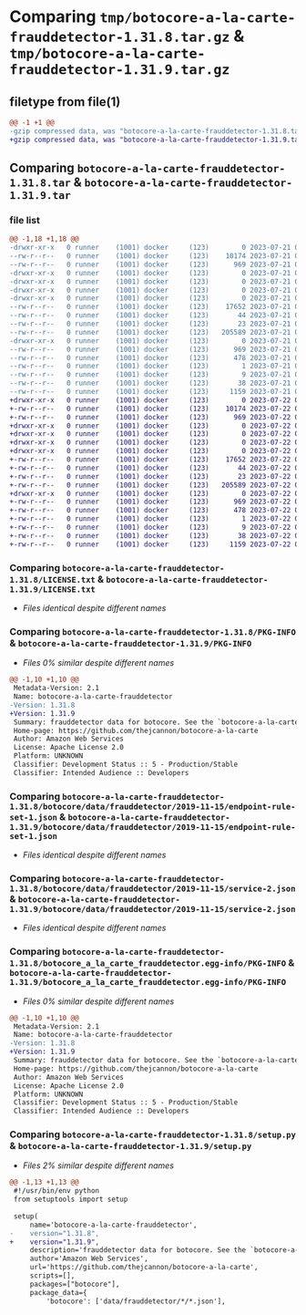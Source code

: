 # Comparing `tmp/botocore-a-la-carte-frauddetector-1.31.8.tar.gz` & `tmp/botocore-a-la-carte-frauddetector-1.31.9.tar.gz`

## filetype from file(1)

```diff
@@ -1 +1 @@
-gzip compressed data, was "botocore-a-la-carte-frauddetector-1.31.8.tar", last modified: Fri Jul 21 01:21:34 2023, max compression
+gzip compressed data, was "botocore-a-la-carte-frauddetector-1.31.9.tar", last modified: Sat Jul 22 01:20:36 2023, max compression
```

## Comparing `botocore-a-la-carte-frauddetector-1.31.8.tar` & `botocore-a-la-carte-frauddetector-1.31.9.tar`

### file list

```diff
@@ -1,18 +1,18 @@
-drwxr-xr-x   0 runner    (1001) docker     (123)        0 2023-07-21 01:21:34.735166 botocore-a-la-carte-frauddetector-1.31.8/
--rw-r--r--   0 runner    (1001) docker     (123)    10174 2023-07-21 01:21:34.000000 botocore-a-la-carte-frauddetector-1.31.8/LICENSE.txt
--rw-r--r--   0 runner    (1001) docker     (123)      969 2023-07-21 01:21:34.735166 botocore-a-la-carte-frauddetector-1.31.8/PKG-INFO
-drwxr-xr-x   0 runner    (1001) docker     (123)        0 2023-07-21 01:21:34.731166 botocore-a-la-carte-frauddetector-1.31.8/botocore/
-drwxr-xr-x   0 runner    (1001) docker     (123)        0 2023-07-21 01:21:34.731166 botocore-a-la-carte-frauddetector-1.31.8/botocore/data/
-drwxr-xr-x   0 runner    (1001) docker     (123)        0 2023-07-21 01:21:34.731166 botocore-a-la-carte-frauddetector-1.31.8/botocore/data/frauddetector/
-drwxr-xr-x   0 runner    (1001) docker     (123)        0 2023-07-21 01:21:34.731166 botocore-a-la-carte-frauddetector-1.31.8/botocore/data/frauddetector/2019-11-15/
--rw-r--r--   0 runner    (1001) docker     (123)    17652 2023-07-21 01:21:06.000000 botocore-a-la-carte-frauddetector-1.31.8/botocore/data/frauddetector/2019-11-15/endpoint-rule-set-1.json
--rw-r--r--   0 runner    (1001) docker     (123)       44 2023-07-21 01:21:06.000000 botocore-a-la-carte-frauddetector-1.31.8/botocore/data/frauddetector/2019-11-15/examples-1.json
--rw-r--r--   0 runner    (1001) docker     (123)       23 2023-07-21 01:21:06.000000 botocore-a-la-carte-frauddetector-1.31.8/botocore/data/frauddetector/2019-11-15/paginators-1.json
--rw-r--r--   0 runner    (1001) docker     (123)   205589 2023-07-21 01:21:06.000000 botocore-a-la-carte-frauddetector-1.31.8/botocore/data/frauddetector/2019-11-15/service-2.json
-drwxr-xr-x   0 runner    (1001) docker     (123)        0 2023-07-21 01:21:34.735166 botocore-a-la-carte-frauddetector-1.31.8/botocore_a_la_carte_frauddetector.egg-info/
--rw-r--r--   0 runner    (1001) docker     (123)      969 2023-07-21 01:21:34.000000 botocore-a-la-carte-frauddetector-1.31.8/botocore_a_la_carte_frauddetector.egg-info/PKG-INFO
--rw-r--r--   0 runner    (1001) docker     (123)      478 2023-07-21 01:21:34.000000 botocore-a-la-carte-frauddetector-1.31.8/botocore_a_la_carte_frauddetector.egg-info/SOURCES.txt
--rw-r--r--   0 runner    (1001) docker     (123)        1 2023-07-21 01:21:34.000000 botocore-a-la-carte-frauddetector-1.31.8/botocore_a_la_carte_frauddetector.egg-info/dependency_links.txt
--rw-r--r--   0 runner    (1001) docker     (123)        9 2023-07-21 01:21:34.000000 botocore-a-la-carte-frauddetector-1.31.8/botocore_a_la_carte_frauddetector.egg-info/top_level.txt
--rw-r--r--   0 runner    (1001) docker     (123)       38 2023-07-21 01:21:34.735166 botocore-a-la-carte-frauddetector-1.31.8/setup.cfg
--rw-r--r--   0 runner    (1001) docker     (123)     1159 2023-07-21 01:21:34.000000 botocore-a-la-carte-frauddetector-1.31.8/setup.py
+drwxr-xr-x   0 runner    (1001) docker     (123)        0 2023-07-22 01:20:36.849102 botocore-a-la-carte-frauddetector-1.31.9/
+-rw-r--r--   0 runner    (1001) docker     (123)    10174 2023-07-22 01:20:36.000000 botocore-a-la-carte-frauddetector-1.31.9/LICENSE.txt
+-rw-r--r--   0 runner    (1001) docker     (123)      969 2023-07-22 01:20:36.849102 botocore-a-la-carte-frauddetector-1.31.9/PKG-INFO
+drwxr-xr-x   0 runner    (1001) docker     (123)        0 2023-07-22 01:20:36.849102 botocore-a-la-carte-frauddetector-1.31.9/botocore/
+drwxr-xr-x   0 runner    (1001) docker     (123)        0 2023-07-22 01:20:36.849102 botocore-a-la-carte-frauddetector-1.31.9/botocore/data/
+drwxr-xr-x   0 runner    (1001) docker     (123)        0 2023-07-22 01:20:36.849102 botocore-a-la-carte-frauddetector-1.31.9/botocore/data/frauddetector/
+drwxr-xr-x   0 runner    (1001) docker     (123)        0 2023-07-22 01:20:36.849102 botocore-a-la-carte-frauddetector-1.31.9/botocore/data/frauddetector/2019-11-15/
+-rw-r--r--   0 runner    (1001) docker     (123)    17652 2023-07-22 01:20:09.000000 botocore-a-la-carte-frauddetector-1.31.9/botocore/data/frauddetector/2019-11-15/endpoint-rule-set-1.json
+-rw-r--r--   0 runner    (1001) docker     (123)       44 2023-07-22 01:20:09.000000 botocore-a-la-carte-frauddetector-1.31.9/botocore/data/frauddetector/2019-11-15/examples-1.json
+-rw-r--r--   0 runner    (1001) docker     (123)       23 2023-07-22 01:20:09.000000 botocore-a-la-carte-frauddetector-1.31.9/botocore/data/frauddetector/2019-11-15/paginators-1.json
+-rw-r--r--   0 runner    (1001) docker     (123)   205589 2023-07-22 01:20:09.000000 botocore-a-la-carte-frauddetector-1.31.9/botocore/data/frauddetector/2019-11-15/service-2.json
+drwxr-xr-x   0 runner    (1001) docker     (123)        0 2023-07-22 01:20:36.849102 botocore-a-la-carte-frauddetector-1.31.9/botocore_a_la_carte_frauddetector.egg-info/
+-rw-r--r--   0 runner    (1001) docker     (123)      969 2023-07-22 01:20:36.000000 botocore-a-la-carte-frauddetector-1.31.9/botocore_a_la_carte_frauddetector.egg-info/PKG-INFO
+-rw-r--r--   0 runner    (1001) docker     (123)      478 2023-07-22 01:20:36.000000 botocore-a-la-carte-frauddetector-1.31.9/botocore_a_la_carte_frauddetector.egg-info/SOURCES.txt
+-rw-r--r--   0 runner    (1001) docker     (123)        1 2023-07-22 01:20:36.000000 botocore-a-la-carte-frauddetector-1.31.9/botocore_a_la_carte_frauddetector.egg-info/dependency_links.txt
+-rw-r--r--   0 runner    (1001) docker     (123)        9 2023-07-22 01:20:36.000000 botocore-a-la-carte-frauddetector-1.31.9/botocore_a_la_carte_frauddetector.egg-info/top_level.txt
+-rw-r--r--   0 runner    (1001) docker     (123)       38 2023-07-22 01:20:36.849102 botocore-a-la-carte-frauddetector-1.31.9/setup.cfg
+-rw-r--r--   0 runner    (1001) docker     (123)     1159 2023-07-22 01:20:36.000000 botocore-a-la-carte-frauddetector-1.31.9/setup.py
```

### Comparing `botocore-a-la-carte-frauddetector-1.31.8/LICENSE.txt` & `botocore-a-la-carte-frauddetector-1.31.9/LICENSE.txt`

 * *Files identical despite different names*

### Comparing `botocore-a-la-carte-frauddetector-1.31.8/PKG-INFO` & `botocore-a-la-carte-frauddetector-1.31.9/PKG-INFO`

 * *Files 0% similar despite different names*

```diff
@@ -1,10 +1,10 @@
 Metadata-Version: 2.1
 Name: botocore-a-la-carte-frauddetector
-Version: 1.31.8
+Version: 1.31.9
 Summary: frauddetector data for botocore. See the `botocore-a-la-carte` package for more info.
 Home-page: https://github.com/thejcannon/botocore-a-la-carte
 Author: Amazon Web Services
 License: Apache License 2.0
 Platform: UNKNOWN
 Classifier: Development Status :: 5 - Production/Stable
 Classifier: Intended Audience :: Developers
```

### Comparing `botocore-a-la-carte-frauddetector-1.31.8/botocore/data/frauddetector/2019-11-15/endpoint-rule-set-1.json` & `botocore-a-la-carte-frauddetector-1.31.9/botocore/data/frauddetector/2019-11-15/endpoint-rule-set-1.json`

 * *Files identical despite different names*

### Comparing `botocore-a-la-carte-frauddetector-1.31.8/botocore/data/frauddetector/2019-11-15/service-2.json` & `botocore-a-la-carte-frauddetector-1.31.9/botocore/data/frauddetector/2019-11-15/service-2.json`

 * *Files identical despite different names*

### Comparing `botocore-a-la-carte-frauddetector-1.31.8/botocore_a_la_carte_frauddetector.egg-info/PKG-INFO` & `botocore-a-la-carte-frauddetector-1.31.9/botocore_a_la_carte_frauddetector.egg-info/PKG-INFO`

 * *Files 0% similar despite different names*

```diff
@@ -1,10 +1,10 @@
 Metadata-Version: 2.1
 Name: botocore-a-la-carte-frauddetector
-Version: 1.31.8
+Version: 1.31.9
 Summary: frauddetector data for botocore. See the `botocore-a-la-carte` package for more info.
 Home-page: https://github.com/thejcannon/botocore-a-la-carte
 Author: Amazon Web Services
 License: Apache License 2.0
 Platform: UNKNOWN
 Classifier: Development Status :: 5 - Production/Stable
 Classifier: Intended Audience :: Developers
```

### Comparing `botocore-a-la-carte-frauddetector-1.31.8/setup.py` & `botocore-a-la-carte-frauddetector-1.31.9/setup.py`

 * *Files 2% similar despite different names*

```diff
@@ -1,13 +1,13 @@
 #!/usr/bin/env python
 from setuptools import setup
 
 setup(
     name='botocore-a-la-carte-frauddetector',
-    version="1.31.8",
+    version="1.31.9",
     description='frauddetector data for botocore. See the `botocore-a-la-carte` package for more info.',
     author='Amazon Web Services',
     url='https://github.com/thejcannon/botocore-a-la-carte',
     scripts=[],
     packages=["botocore"],
     package_data={
         'botocore': ['data/frauddetector/*/*.json'],
```

